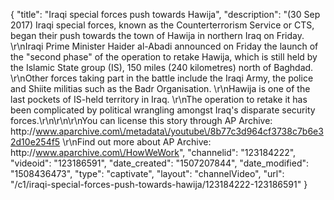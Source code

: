 {
    "title": "Iraqi special forces push towards Hawija",
    "description": "(30 Sep 2017) Iraqi special forces, known as the Counterterrorism Service or CTS, began their push towards the town of Hawija in northern Iraq on Friday. \r\nIraqi Prime Minister Haider al-Abadi announced on Friday the launch of the \"second phase\" of the operation to retake Hawija, which is still held by the Islamic State group (IS), 150 miles (240 kilometres) north of Baghdad. \r\nOther forces taking part in the battle include the Iraqi Army, the police and Shiite militias such as the Badr Organisation.  \r\nHawija is one of the last pockets of IS-held territory in Iraq. \r\nThe operation to retake it has been complicated by political wrangling amongst Iraq's disparate security forces.\r\n\r\n\r\nYou can license this story through AP Archive: http:\/\/www.aparchive.com\/metadata\/youtube\/8b77c3d964cf3738c7b6e32d10e254f5 \r\nFind out more about AP Archive: http:\/\/www.aparchive.com\/HowWeWork",
    "channelid": "123184222",
    "videoid": "123186591",
    "date_created": "1507207844",
    "date_modified": "1508436473",
    "type": "captivate",
    "layout": "channelVideo",
    "url": "\/c1\/iraqi-special-forces-push-towards-hawija\/123184222-123186591"
}